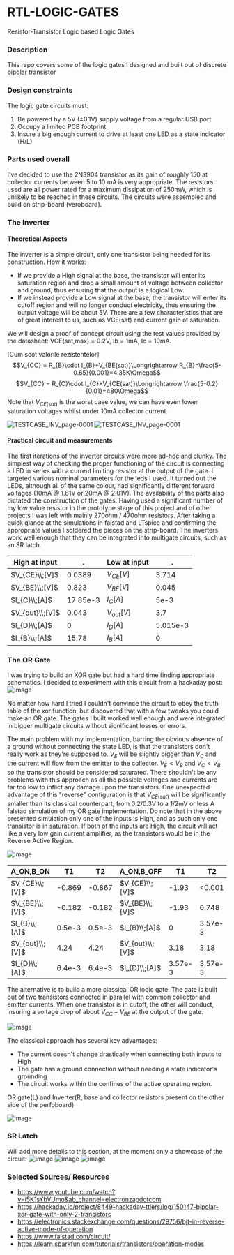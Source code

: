 # RTL-LOGIC-GATES
Resistor-Transistor Logic based Logic Gates

### Description
This repo covers some of the logic gates I designed and built out of discrete bipolar transistor

### Design constraints
The logic gate circuits must:
1.  Be powered by a 5V (±0.1V) supply voltage from a regular USB port
2.  Occupy a limited PCB footprint
3.  Insure a big enough current to drive at least one LED as a state indicator (H/L)

### Parts used overall
I've decided to use the 2N3904 transistor as its gain of roughly 150 at collector currents between 5 to 10 mA is very appropriate. The resistors used are all power rated for a maximum dissipation of 250mW, which is unlikely to be reached in these circuits. The circuits were assembled and build on strip-board (veroboard).

### The Inverter
#### Theoretical Aspects
The inverter is a simple circuit, only one transistor being needed for its construction.
How it works:
* If we provide a High signal at the base, the transistor will enter its saturation region and drop a small amount of voltage between collector and ground, thus ensuring that the output is a logical Low.
* If we instead provide a Low signal at the base, the transistor will enter its cutoff region and will no longer conduct electricity, thus ensuring the output voltage will be about 5V.
There are a few characteristics that are of great interest to us, such as VCE(sat) and current gain at saturation.

We will design a proof of concept circuit using the test values provided by the datasheet: VCE(sat,max) = 0.2V, Ib = 1mA, Ic = 10mA.


[Cum scot valorile rezistentelor]
$$V_{CC} = R_{B}\cdot I_{B}+V_{BE(sat)}\Longrightarrow R_{B}=\frac{5-0.65}{0.001}=4.35K\Omega$$
$$V_{CC} = R_{C}\cdot I_{C}+V_{CE(sat)}\Longrightarrow \frac{5-0.2}{0.01}=480\Omega$$
Note that $V_{CE(sat)}$ is the worst case value, we can have even lower saturation voltages whilst under 10mA collector current.

![TESTCASE_INV_page-0001](https://github.com/Riggstadt/RTL-LOGIC-GATES/assets/127757267/03417f3d-e9bc-4cb9-a8d5-545ea77a8cde)
![TESTCASE_INV_page-0001](https://github.com/Riggstadt/RTL-LOGIC-GATES/assets/127757267/0badeb5a-ee04-46f4-9467-623e68e4ad8c)






#### Practical circuit and measurements
The first iterations of the inverter circuits were more ad-hoc and clunky. The simplest way of checking the proper functioning of the circuit is connecting a LED in series with a current limiting resistor at the output of the gate. I targeted various nominal parameters for the leds I used. It turned out the LEDs, although all of the same colour, had significantly different forward voltages (10mA @ 1.81V or 20mA @ 2.01V). The availability of the parts also dictated the construction of the gates. Having used a significant number of my low value resistor in the prototype stage of this project and of other projects I was left with mainly 270ohm / 470ohm resistors.
After taking a quick glance at the simulations in falstad and LTspice and confirming the appropriate values I soldered the pieces on the strip-board.
The inverters work well enough that they can be integrated into multigate circuits, such as an SR latch.

| High at input  | . | Low at input | . |
| ------------- |---| ------------- |---|
| $V_{CE}\\;[V]$ |0.0389|$V_{CE}[V]$|3.714|
| $V_{BE}\\;[V]$ |0.823|$V_{BE}[V]$|0.045|
| $I_{C}\\;[A]$ |17.85e-3|$I_{C}[A]$|5e-3|
| $V_{out}\\;[V]$ |0.043|$V_{out}[V]$|3.7|
| $I_{D}\\;[A]$ |0|$I_{D}[A]$|5.015e-3|
| $I_{B}\\;[A]$ |15.78|$I_{B}[A]$|0|

### The OR Gate
I was trying to build an XOR gate but had a hard time finding appropriate schematics. I decided to experiment with this circuit from a hackaday post:
![image](https://github.com/Riggstadt/RTL-LOGIC-GATES/assets/127757267/80ffdd7d-1a13-4f62-99d4-97ece58fd420)

No matter how hard I tried I couldn't convince the circuit to obey the truth table of the xor function, but discovered that with a few tweaks you could make an OR gate. The gates I built worked well enough and were integrated in bigger multigate circuits without significant losses or errors.

The main problem with my implementation, barring the obvious absence of a ground without connecting the state LED, is that the transistors don't really work as they're supposed to. $V_{E}$ will be slightly bigger than $V_{C}$ and the current will flow from the emitter to the collector. $V_{E} < V_{B}$ and $V_{C} < V_{B}$ so the transistor should be considered saturated. There shouldn't be any problems with this approach as all the possible voltages and currents are far too low to inflict any damage upon the transistors. One unexpected advantage of this "reverse" configuration is that $V_{CE(sat)}$ will be significantly smaller than its classical counterpart, from 0.2/0.3V to a 1/2mV or less
A falstad simulation of my OR gate implementation.
Do note that in the above presented simulation only one of the inputs is High, and as such only one transistor is in saturation. If both of the inputs are High, the circuit will act like a very low gain current amplifier, as the transistors would be in the Reverse Active Region.

![image](https://github.com/Riggstadt/RTL-LOGIC-GATES/assets/127757267/ad4a857d-7ac0-4efb-a36b-d6a7b5d05399)

|A_ON,B_ON|T1|T2|A_ON,B_OFF|T1|T2|
|---|---|---|---|---|---|
| $V_{CE}\\;[V]$ |-0.869|-0.867|$V_{CE}\\;[V]$|-1.93|<0.001|
| $V_{BE}\\;[V]$ |-0.182|-0.182|$V_{BE}\\;[V]$|-1.93|0.748|
| $I_{B}\\;[A]$ |0.5e-3|0.5e-3|$I_{B}\\;[A]$|0|3.57e-3|
| $V_{out}\\;[V]$ |4.24|4.24|$V_{out}\\;[V]$|3.18|3.18|
| $I_{D}\\;[A]$ |6.4e-3|6.4e-3|$I_{D}\\;[A]$|3.57e-3|3.57e-3|

The alternative is to build a more classical OR logic gate. The gate is built out of two transistors connected in parallel with common collector and emitter currents. When one transistor is in cutoff, the other will conduct, insuring a voltage drop of about $V_{CC}-V_{BE}$ at the output of the gate.

![image](https://github.com/Riggstadt/RTL-LOGIC-GATES/assets/127757267/2819f8ef-aefb-4fb6-8adb-fdfe6cf93dc6)

The classical approach has several key advantages:
* The current doesn't change drastically when connecting both inputs to High 
* The gate has a ground connection without needing a state indicator's grounding
* The circuit works within the confines of the active operating region.

OR gate(L) and Inverter(R, base and collector resistors present on the other side of the perfoboard)

![image](https://github.com/Riggstadt/RTL-LOGIC-GATES/assets/127757267/d3c09238-5c46-48d8-9c1d-35c95a6fdf68)

### SR Latch 
Will add more details to this section, at the moment only a showcase of the circuit:
![image](https://github.com/Riggstadt/RTL-LOGIC-GATES/assets/127757267/6b545597-b3d8-4df1-b5c8-0094a221845d)
![image](https://github.com/Riggstadt/RTL-LOGIC-GATES/assets/127757267/b9c1cc00-df62-4139-8dad-387b7822b458)
![image](https://github.com/Riggstadt/RTL-LOGIC-GATES/assets/127757267/4d60eea9-5b7c-4b8f-ace5-c956bc4f5394)



### Selected Sources/ Resources
* https://www.youtube.com/watch?v=i5K1sYbVUmo&ab_channel=electronzapdotcom
* https://hackaday.io/project/8449-hackaday-ttlers/log/150147-bipolar-xor-gate-with-only-2-transistors
* https://electronics.stackexchange.com/questions/29756/bjt-in-reverse-active-mode-of-operation
* https://www.falstad.com/circuit/
* https://learn.sparkfun.com/tutorials/transistors/operation-modes
